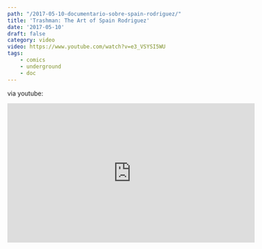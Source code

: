 ```yaml
---
path: "/2017-05-10-documentario-sobre-spain-rodriguez/"
title: 'Trashman: The Art of Spain Rodriguez'
date: '2017-05-10'
draft: false
category: video
video: https://www.youtube.com/watch?v=e3_VSYSI5WU
tags:
    - comics
    - underground
    - doc
---
```


via youtube:

<iframe width="560" height="315" src="https://www.youtube.com/embed/e3_VSYSI5WU" frameborder="0" allowfullscreen></iframe>